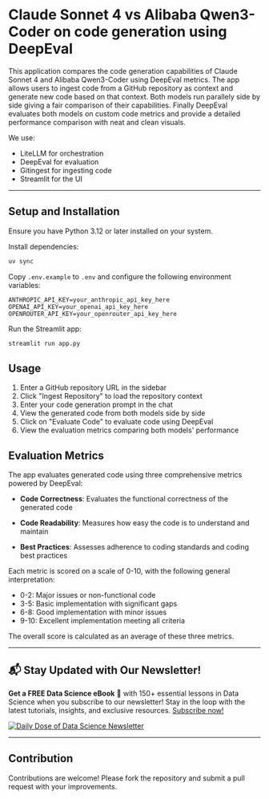 # Claude Sonnet 4 vs Alibaba Qwen3-Coder on code generation using DeepEval

This application compares the code generation capabilities of Claude Sonnet 4 and Alibaba Qwen3-Coder using DeepEval metrics. The app allows users to ingest code from a GitHub repository as context and generate new code based on that context. Both models run parallely side by side giving a fair comparison of their capabilities. Finally DeepEval evaluates both models on custom code metrics and 
provide a detailed performance comparison with neat and clean visuals.

We use:
- LiteLLM for orchestration
- DeepEval for evaluation
- Gitingest for ingesting code
- Streamlit for the UI

---
## Setup and Installation

Ensure you have Python 3.12 or later installed on your system.

Install dependencies:
```bash
uv sync
```

Copy `.env.example` to `.env` and configure the following environment variables:
```
ANTHROPIC_API_KEY=your_anthropic_api_key_here
OPENAI_API_KEY=your_openai_api_key_here
OPENROUTER_API_KEY=your_openrouter_api_key_here
```

Run the Streamlit app:
```bash
streamlit run app.py
```

## Usage

1. Enter a GitHub repository URL in the sidebar
2. Click "Ingest Repository" to load the repository context
3. Enter your code generation prompt in the chat
4. View the generated code from both models side by side
5. Click on "Evaluate Code" to evaluate code using DeepEval
6. View the evaluation metrics comparing both models' performance

## Evaluation Metrics

The app evaluates generated code using three comprehensive metrics powered by DeepEval:

- **Code Correctness**: Evaluates the functional correctness of the generated code

- **Code Readability**: Measures how easy the code is to understand and maintain

- **Best Practices**: Assesses adherence to coding standards and coding best practices

Each metric is scored on a scale of 0-10, with the following general interpretation:
- 0-2: Major issues or non-functional code
- 3-5: Basic implementation with significant gaps
- 6-8: Good implementation with minor issues
- 9-10: Excellent implementation meeting all criteria

The overall score is calculated as an average of these three metrics.

---

## 📬 Stay Updated with Our Newsletter!
**Get a FREE Data Science eBook** 📖 with 150+ essential lessons in Data Science when you subscribe to our newsletter! Stay in the loop with the latest tutorials, insights, and exclusive resources. [Subscribe now!](https://join.dailydoseofds.com)

[![Daily Dose of Data Science Newsletter](https://github.com/patchy631/ai-engineering/blob/main/resources/join_ddods.png)](https://join.dailydoseofds.com)

---

## Contribution

Contributions are welcome! Please fork the repository and submit a pull request with your improvements. 